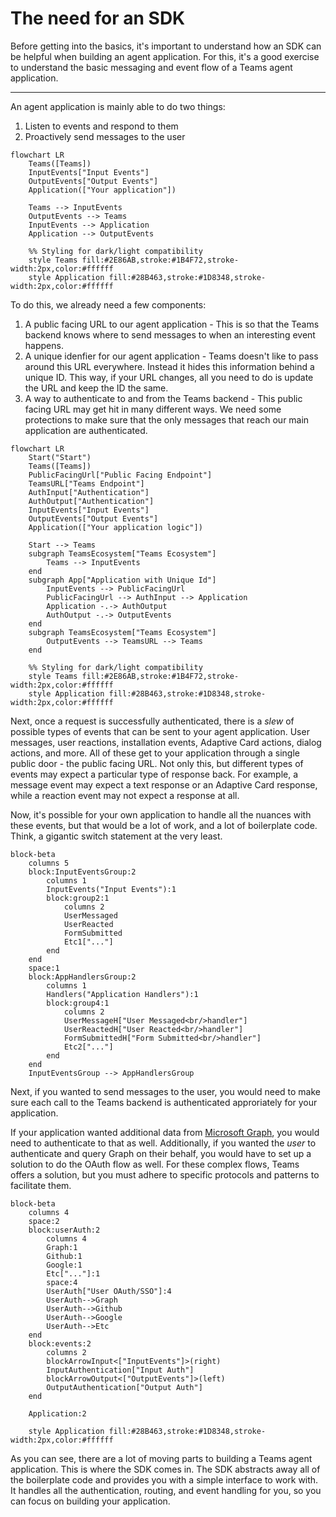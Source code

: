 # The need for an SDK

Before getting into the basics, it's important to understand how an SDK can be helpful when building an agent application. For this, it's a good exercise to understand the basic messaging and event flow of a Teams agent application.

---

An agent application is mainly able to do two things:

1. Listen to events and respond to them
2. Proactively send messages to the user

```mermaid
flowchart LR
    Teams([Teams])
    InputEvents["Input Events"]
    OutputEvents["Output Events"]
    Application(["Your application"])

    Teams --> InputEvents
    OutputEvents --> Teams
    InputEvents --> Application
    Application --> OutputEvents

    %% Styling for dark/light compatibility
    style Teams fill:#2E86AB,stroke:#1B4F72,stroke-width:2px,color:#ffffff
    style Application fill:#28B463,stroke:#1D8348,stroke-width:2px,color:#ffffff
```

To do this, we already need a few components:

1. A public facing URL to our agent application - This is so that the Teams backend knows where to send messages to when an interesting event happens.
2. A unique idenfier for our agent application - Teams doesn't like to pass around this URL everywhere. Instead it hides this information behind a unique ID. This way, if your URL changes, all you need to do is update the URL and keep the ID the same.
3. A way to authenticate to and from the Teams backend - This public facing URL may get hit in many different ways. We need some protections to make sure that the only messages that reach our main application are authenticated.

```mermaid
flowchart LR
    Start("Start")
    Teams([Teams])
    PublicFacingUrl["Public Facing Endpoint"]
    TeamsURL["Teams Endpoint"]
    AuthInput["Authentication"]
    AuthOutput["Authentication"]
    InputEvents["Input Events"]
    OutputEvents["Output Events"]
    Application(["Your application logic"])

    Start --> Teams
    subgraph TeamsEcosystem["Teams Ecosystem"]
        Teams --> InputEvents
    end
    subgraph App["Application with Unique Id"]
        InputEvents --> PublicFacingUrl
        PublicFacingUrl --> AuthInput --> Application
        Application -.-> AuthOutput
        AuthOutput -.-> OutputEvents
    end
    subgraph TeamsEcosystem["Teams Ecosystem"]
        OutputEvents --> TeamsURL --> Teams
    end

    %% Styling for dark/light compatibility
    style Teams fill:#2E86AB,stroke:#1B4F72,stroke-width:2px,color:#ffffff
    style Application fill:#28B463,stroke:#1D8348,stroke-width:2px,color:#ffffff
```

Next, once a request is successfully authenticated, there is a _slew_ of possible types of events that can be sent to your agent application. User messages, user reactions, installation events, Adaptive Card actions, dialog actions, and more. All of these get to your application through a single public door - the public facing URL. Not only this, but different types of events may expect a particular type of response back. For example, a message event may expect a text response or an Adaptive Card response, while a reaction event may not expect a response at all.

Now, it's possible for your own application to handle all the nuances with these events, but that would be a lot of work, and a lot of boilerplate code. Think, a gigantic switch statement at the very least.

```mermaid
block-beta
    columns 5
    block:InputEventsGroup:2
        columns 1
        InputEvents("Input Events"):1
        block:group2:1
            columns 2
            UserMessaged
            UserReacted
            FormSubmitted
            Etc1["..."]
        end
    end
    space:1
    block:AppHandlersGroup:2
        columns 1
        Handlers("Application Handlers"):1
        block:group4:1
            columns 2
            UserMessageH["User Messaged<br/>handler"]
            UserReactedH["User Reacted<br/>handler"]
            FormSubmittedH["Form Submitted<br/>handler"]
            Etc2["..."]
        end
    end
    InputEventsGroup --> AppHandlersGroup
```

Next, if you wanted to send messages to the user, you would need to make sure each call to the Teams backend is authenticated approriately for your application.

If your application wanted additional data from [Microsoft Graph](https://learn.microsoft.com/en-us/graph/overview), you would need to authenticate to that as well. Additionally, if you wanted the _user_ to authenticate and query Graph on their behalf, you would have to set up a solution to do the OAuth flow as well. For these complex flows, Teams offers a solution, but you must adhere to specific protocols and patterns to facilitate them.

```mermaid
block-beta
    columns 4
    space:2
    block:userAuth:2
        columns 4
        Graph:1
        Github:1
        Google:1
        Etc["..."]:1
        space:4
        UserAuth["User OAuth/SSO"]:4
        UserAuth-->Graph
        UserAuth-->Github
        UserAuth-->Google
        UserAuth-->Etc
    end
    block:events:2
        columns 2
        blockArrowInput<["InputEvents"]>(right)
        InputAuthentication["Input Auth"]
        blockArrowOutput<["OutputEvents"]>(left)
        OutputAuthentication["Output Auth"]
    end

    Application:2

    style Application fill:#28B463,stroke:#1D8348,stroke-width:2px,color:#ffffff
```

As you can see, there are a lot of moving parts to building a Teams agent application. This is where the SDK comes in. The SDK abstracts away all of the boilerplate code and provides you with a simple interface to work with. It handles all the authentication, routing, and event handling for you, so you can focus on building your application.
